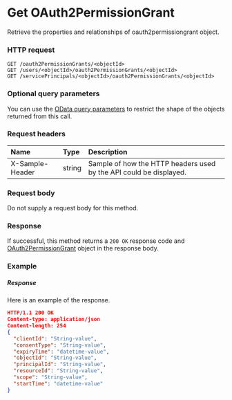 # Get OAuth2PermissionGrant

Retrieve the properties and relationships of oauth2permissiongrant object.
### HTTP request
```http
GET /oauth2PermissionGrants/<objectId>
GET /users/<objectId>/oauth2PermissionGrants/<objectId>
GET /servicePrincipals/<objectId>/oauth2PermissionGrants/<objectId>
```
### Optional query parameters
You can use the [OData query parameters](odata-optional-query-parameters.md) to restrict the shape of the objects returned from this call.
### Request headers
| Name       | Type | Description|
|:-----------|:------|:----------|
| X-Sample-Header  | string  | Sample of how the HTTP headers used by the API could be displayed.|

### Request body
Do not supply a request body for this method.
### Response
If successful, this method returns a `200 OK` response code and [OAuth2PermissionGrant](../resources/oauth2permissiongrant.md) object in the response body.
### Example
##### Response
Here is an example of the response.
```json
HTTP/1.1 200 OK
Content-type: application/json
Content-length: 254
{
  "clientId": "String-value",
  "consentType": "String-value",
  "expiryTime": "datetime-value",
  "objectId": "String-value",
  "principalId": "String-value",
  "resourceId": "String-value",
  "scope": "String-value",
  "startTime": "datetime-value"
}
```

